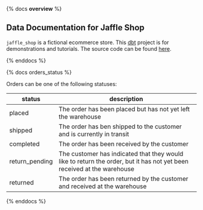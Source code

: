 {% docs __overview__ %}

## Data Documentation for Jaffle Shop

`jaffle_shop` is a fictional ecommerce store.
This [dbt](https://www.getdbt.com/) project is for demonstrations and tutorials. The source code can be found [here](https://github.com/clrcrl/jaffle_shop).

{% enddocs %}

{% docs orders_status %}

Orders can be one of the following statuses:

| status         | description                                                                                                            |
|----------------|------------------------------------------------------------------------------------------------------------------------|
| placed         | The order has been placed but has not yet left the warehouse                                                           |
| shipped        | The order has ben shipped to the customer and is currently in transit                                                  |
| completed      | The order has been received by the customer                                                                            |
| return_pending | The customer has indicated that they would like to return the order, but it has not yet been received at the warehouse |
| returned       | The order has been returned by the customer and received at the warehouse                                              |


{% enddocs %}
